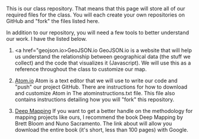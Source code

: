 This is our class repository. That means that this page will store all of our
required files for the class. You will each create your own repositories on
GitHub and "fork" the files listed here.

In addition to our repository, you will need a few tools to better understand
our work. I have the listed below.

1. <a href="geojson.io>GeoJSON.io</a>
GeoJSON.io is a website that will help us understand the relationship between
geographical data (the stuff we collect) and the code that visualizes it
(Javascript). We will use this as a reference throughout the class to customize
our map.

2. <a href="atom.io">Atom.io</a>
Atom is a text editor that we will use to write our code and "push" our project
GitHub. There are instructions for how to download and customize Atom in The
atominstructions.txt file. This file also contains instructions detailing how
you will "fork" this repository.

3. <a href="https://www.academia.edu/37786062/Deep_Mapping">Deep Mapping</a>
If you want to get a better handle on the methodology for mapping projects like
ours, I recommend the book Deep Mapping by Brett Bloom and Nuno Sacramento. The
link about will allow you download the entire book (it's short, less than 100
pages) with Google.
